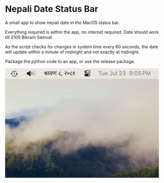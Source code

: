 # Nepali Date Status Bar

A small app to show nepali date in the MacOS status bar.

Everything required is within the app, no internet required.
Date should work till 2100 Bikram Samvat.

As the script checks for changes in system time every 60 seconds, the date will update within a minute of midnight and not exactly at midnight.

Package the python code to an app, or use the release package.

![Screenshot](https://github.com/biduradhikari/nepalidatestatusbar/blob/97589b0a836c13a90805260ff30d0f258a32120e/screenshot.png)
